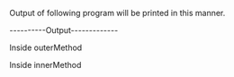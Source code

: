 Output of following program will be printed in this manner.

----------Output-------------

Inside outerMethod

Inside innerMethod

